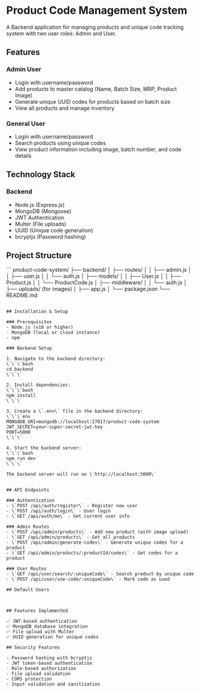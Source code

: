 # Product Code Management System

A Backend application for managing products and unique code tracking system with two user roles: Admin and User.

## Features

### Admin User
- Login with username/password
- Add products to master catalog (Name, Batch Size, MRP, Product Image)
- Generate unique UUID codes for products based on batch size
- View all products and manage inventory

### General User
- Login with username/password
- Search products using unique codes
- View product information including image, batch number, and code details

## Technology Stack

### Backend
- Node.js (Express.js)
- MongoDB (Mongoose)
- JWT Authentication
- Multer (File uploads)
- UUID (Unique code generation)
- bcryptjs (Password hashing)



## Project Structure

\`\`\`
product-code-system/
├── backend/
│   ├── routes/
│   │   ├── admin.js
│   │   ├── user.js
│   │   └── auth.js
│   ├── models/
│   │   ├── User.js
│   │   ├── Product.js
│   │   └── ProductCode.js
│   ├── middleware/
│   │   └── auth.js
│   ├── uploads/ (for images)
│   ├── app.js
│   └── package.json
└── README.md
```

## Installation & Setup

### Prerequisites
- Node.js (v18 or higher)
- MongoDB (local or cloud instance)
- npm 

### Backend Setup

1. Navigate to the backend directory:
\`\`\`bash
cd backend
\`\`\`

2. Install dependencies:
\`\`\`bash
npm install
\`\`\`

3. Create a \`.env\` file in the backend directory:
\`\`\`env
MONGODB_URI=mongodb://localhost:27017/product-code-system
JWT_SECRET=your-super-secret-jwt-key
PORT=5000
\`\`\`

4. Start the backend server:
\`\`\`bash
npm run dev
\`\`\`

The backend server will run on \`http://localhost:5000\`


## API Endpoints

### Authentication
- \`POST /api/auth/register\` - Register new user
- \`POST /api/auth/login\` - User login
- \`GET /api/auth/me\` - Get current user info

### Admin Routes
- \`POST /api/admin/products\` - Add new product (with image upload)
- \`GET /api/admin/products\` - Get all products
- \`POST /api/admin/generate-codes\` - Generate unique codes for a product
- \`GET /api/admin/products/:productId/codes\` - Get codes for a product

### User Routes
- \`GET /api/user/search/:uniqueCode\` - Search product by unique code
- \`POST /api/user/use-code/:uniqueCode\` - Mark code as used

## Default Users



## Features Implemented

✅ JWT-based authentication
✅ MongoDB database integration
✅ File upload with Multer
✅ UUID generation for unique codes

## Security Features

- Password hashing with bcryptjs
- JWT token-based authentication
- Role-based authorization
- File upload validation
- CORS protection
- Input validation and sanitization

